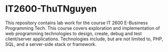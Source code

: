 # IT2600-ThuTNguyen
This repository contains lab work for the course IT 2600 E-Business Programming Tech. This course covers exploration and implementation of web programming technologies to design, create, debug and test client/server applications. Technologies include, but are not limited to, PHP, SQL, and a server-side stack or framework. 
